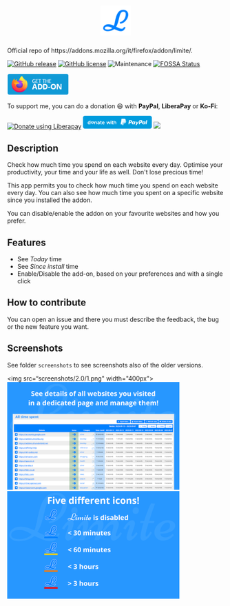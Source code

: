 <h1 align="center">
    <br>
    <img width="70" src="img/icon.svg" alt="Limite icon" />
    <br>
</h1>
Official repo of https://addons.mozilla.org/it/firefox/addon/limite/.

[![GitHub release](https://img.shields.io/github/release/Sav22999/limite.svg)](https://github.com/Sav22999/limite/releases/) [![GitHub license](https://img.shields.io/github/license/Sav22999/limite.svg)](https://github.com/Sav22999/limite/blob/master/LICENSE) ![Maintenance](https://img.shields.io/badge/Maintained%3F-yes-green.svg)
[![FOSSA Status](https://app.fossa.io/api/projects/git%2Bgithub.com%2FSav22999%2Flimite.svg?type=shield)](https://app.fossa.io/projects/git%2Bgithub.com%2FSav22999%2Flimite?ref=badge_shield)

[<img src="img/firefoxAddons.png" height="50px">](https://addons.mozilla.org/it/firefox/addon/limite/) 

To support me, you can do a donation :smile: with **PayPal**, **LiberaPay** or **Ko-Fi**:

<a href="https://liberapay.com/Sav22999/donate"><img alt="Donate using Liberapay" src="https://liberapay.com/assets/widgets/donate.svg"></a> [<img src="img/paypal.svg" width="160px"></img>](https://paypal.me/saveriomorelli) [<img src="https://cdn.ko-fi.com/cdn/kofi1.png?v=2" width="120px"></img>](https://ko-fi.com/R5R31UQ8G)

## Description

Check how much time you spend on each website every day.
Optimise your productivity, your time and your life as well.
Don't lose precious time!

This app permits you to check how much time you spend on each website every day.
You can also see how much time you spent on a specific website since you installed the addon.

You can disable/enable the addon on your favourite websites and how you prefer.

## Features

- See *Today* time
- See *Since install* time
- Enable/Disable the add-on, based on your preferences and with a single click

## How to contribute

You can open an issue and there you must describe the feedback, the bug or the new feature you want.

## Screenshots

See folder <code>screenshots</code> to see screenshots also of the older versions.

<img src=“screenshots/2.0/1.png" width="400px"></img><img src="screenshots/2.0/2.png" width="400px"></img><img src="screenshots/2.0/3.png" width="400px"></img>
